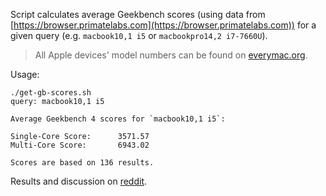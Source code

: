 Script calculates average Geekbench scores (using data from [https://browser.primatelabs.com](https://browser.primatelabs.com)) for a given query (e.g. `macbook10,1 i5` or `macbookpro14,2 i7-7660U`).

> All Apple devices' model numbers can be found on [everymac.org](http://www.everymac.org).

Usage:

```
./get-gb-scores.sh
query: macbook10,1 i5

Average Geekbench 4 scores for `macbook10,1 i5`:

Single-Core Score:      3571.57
Multi-Core Score:       6943.02

Scores are based on 136 results.
```

Results and discussion on [reddit](https://www.reddit.com/r/apple/comments/6jdfcz/geekbench_average_cpu_scores_for_all_2017/?st=j4dvvlyg&sh=353d8fa9).